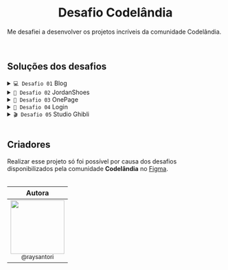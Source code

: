 <div align="center">
  
  # Desafio Codelândia

</div>

Me desafiei a desenvolver os projetos incríveis da comunidade Codelândia.

<br>

## Soluções dos desafios

<details>
  <summary><code>💻 Desafio 01</code>  Blog</summary>
  <a target="_blank" href="https://raysantori.github.io/desafio-codelandia/desafio01-blog/index.html"><img src="https://img.shields.io/badge/Ver%20página-484f58?style=for-the-badge&logo=GitHub%20Pages&logoColor=white"></a><br><br>
</details>
<details>
  <summary><code>👟 Desafio 02</code>  JordanShoes</summary>
  <a target="_blank" href="https://raysantori.github.io/desafio-codelandia/desafio02-jordanshoes/index.html"><img src="https://img.shields.io/badge/Ver%20página-484f58?style=for-the-badge&logo=GitHub%20Pages&logoColor=white"></a><br><br>
</details>
<details>
  <summary><code>📰 Desafio 03</code> OnePage</summary>
  <a target="_blank" href="https://raysantori.github.io/desafio-codelandia/desafio03-onepage/index.html"><img src="https://img.shields.io/badge/Ver%20página-484f58?style=for-the-badge&logo=GitHub%20Pages&logoColor=white"></a><br><br>
</details>
<details>
  <summary><code>📲 Desafio 04</code>  Login</summary>
  <a target="_blank" href="https://raysantori.github.io/desafio-codelandia/desafio04-login/index.html"><img src="https://img.shields.io/badge/Ver%20página-484f58?style=for-the-badge&logo=GitHub%20Pages&logoColor=white"></a><br><br>
</details>
<details>
  <summary><code>🎬 Desafio 05</code>  Studio Ghibli</summary>
  <a target="_blank" href="https://raysantori.github.io/desafio-codelandia/desafio05-studioghibli/index.html"><img src="https://img.shields.io/badge/Ver%20página-484f58?style=for-the-badge&logo=GitHub%20Pages&logoColor=white"></a>
</details><br>

## Criadores

Realizar esse projeto só foi possível por causa dos desafios disponibilizados pela comunidade <strong>Codelândia</strong> no <a target="_blank" href="https://www.figma.com/file/Yb9IBH56g7T1hdIyZ3BMNO/Desafios---Codel%C3%A2ndia">Figma</a>.<br><br>

| Autora |
| :----: | 
| <a target="_blank" href="https://github.com/raysantori"><img width="125" src="https://camo.githubusercontent.com/d2b0f736a9c109c53e868f498015c4e07c30ea702a6fbfec86a1ad2cf9deafc1/68747470733a2f2f692e6962622e636f2f4462527a51776d2f7261792d6f63746f6361742d72656d6f766562672d707265766965772e706e67"><br><sub>@raysantori</sub></a> | 
